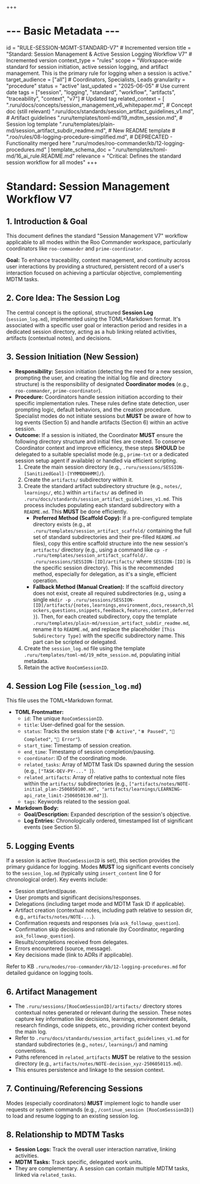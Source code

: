 +++
# --- Basic Metadata ---
id = "RULE-SESSION-MGMT-STANDARD-V7" # Incremented version
title = "Standard: Session Management & Active Session Logging Workflow V7" # Incremented version
context_type = "rules"
scope = "Workspace-wide standard for session initiation, active session logging, and artifact management. This is the primary rule for logging when a session is active."
target_audience = ["all"] # Coordinators, Specialists, Leads
granularity = "procedure"
status = "active"
last_updated = "2025-06-05" # Use current date
tags = ["session", "logging", "standard", "workflow", "artifacts", "traceability", "context", "v7"] # Updated tag
related_context = [
    ".ruru/docs/concepts/session_management_v6_whitepaper.md", # Concept doc (still relevant)
    ".ruru/docs/standards/session_artifact_guidelines_v1.md", # Artifact guidelines
    ".ruru/templates/toml-md/19_mdtm_session.md", # Session log template
    ".ruru/templates/plain-md/session_artifact_subdir_readme.md", # New README template
    # ".roo/rules/08-logging-procedure-simplified.md", # DEPRECATED - Functionality merged here
    ".ruru/modes/roo-commander/kb/12-logging-procedures.md"
]
template_schema_doc = ".ruru/templates/toml-md/16_ai_rule.README.md"
relevance = "Critical: Defines the standard session workflow for all modes"
+++

# Standard: Session Management Workflow V7

## 1. Introduction & Goal

This document defines the standard "Session Management V7" workflow applicable to all modes within the Roo Commander workspace, particularly coordinators like `roo-commander` and `prime-coordinator`.

**Goal:** To enhance traceability, context management, and continuity across user interactions by providing a structured, persistent record of a user's interaction focused on achieving a particular objective, complementing MDTM tasks.

## 2. Core Idea: The Session Log

The central concept is the optional, structured **Session Log** (`session_log.md`), implemented using the TOML+Markdown format. It's associated with a specific user goal or interaction period and resides in a dedicated session directory, acting as a hub linking related activities, artifacts (contextual notes), and decisions.

## 3. Session Initiation (New Session)

*   **Responsibility:** Session initiation (detecting the need for a new session, prompting the user, and creating the initial log file and directory structure) is the responsibility of designated **Coordinator modes** (e.g., `roo-commander`, `prime-coordinator`).
*   **Procedure:** Coordinators handle session initiation according to their specific implementation rules. These rules define state detection, user prompting logic, default behaviors, and the creation procedure. Specialist modes do not initiate sessions but **MUST** be aware of how to log events (Section 5) and handle artifacts (Section 6) within an active session.
*   **Outcome:** If a session is initiated, the Coordinator **MUST** ensure the following directory structure and initial files are created. To conserve Coordinator context and improve efficiency, these steps **SHOULD** be delegated to a suitable specialist mode (e.g., `prime-txt` or a dedicated session setup agent if available) or handled via efficient scripting.
    1.  Create the main session directory (e.g., `.ruru/sessions/SESSION-[SanitizedGoal]-[YYMMDDHHMM]/`).
    2.  Create the `artifacts/` subdirectory within it.
    3.  Create the standard artifact subdirectory structure (e.g., `notes/`, `learnings/`, etc.) within `artifacts/` as defined in `.ruru/docs/standards/session_artifact_guidelines_v1.md`. This process includes populating each standard subdirectory with a `README.md`. This **MUST** be done efficiently.
        *   **Preferred Method (Scaffold Copy):** If a pre-configured template directory exists (e.g., at `.ruru/templates/session_artifact_scaffold/` containing the full set of standard subdirectories and their pre-filled `README.md` files), copy this entire scaffold structure into the new session's `artifacts/` directory (e.g., using a command like `cp -r .ruru/templates/session_artifact_scaffold/. .ruru/sessions/SESSION-[ID]/artifacts/` where `SESSION-[ID]` is the specific session directory). This is the recommended method, especially for delegation, as it's a single, efficient operation.
        *   **Fallback Method (Manual Creation):** If the scaffold directory does not exist, create all required subdirectories (e.g., using a single `mkdir -p .ruru/sessions/SESSION-[ID]/artifacts/{notes,learnings,environment,docs,research,blockers,questions,snippets,feedback,features,context,deferred}`). Then, for each created subdirectory, copy the template `.ruru/templates/plain-md/session_artifact_subdir_readme.md`, rename it to `README.md`, and replace the placeholder `[This Subdirectory Type]` with the specific subdirectory name. This part can be scripted or delegated.
    4.  Create the `session_log.md` file using the template `.ruru/templates/toml-md/19_mdtm_session.md`, populating initial metadata.
    5.  Retain the active `RooComSessionID`.

## 4. Session Log File (`session_log.md`)

This file uses the TOML+Markdown format.

*   **TOML Frontmatter:**
    *   `id`: The unique `RooComSessionID`.
    *   `title`: User-defined goal for the session.
    *   `status`: Tracks the session state (`"🟢 Active"`, `"⏸️ Paused"`, `"🏁 Completed"`, `"🔴 Error"`).
    *   `start_time`: Timestamp of session creation.
    *   `end_time`: Timestamp of session completion/pausing.
    *   `coordinator`: ID of the coordinating mode.
    *   `related_tasks`: Array of MDTM Task IDs spawned during the session (e.g., `["TASK-DEV-PY-..." ]`).
    *   `related_artifacts`: Array of relative paths to contextual note files within the `artifacts/` subdirectories (e.g., `["artifacts/notes/NOTE-initial_plan-2506050100.md", "artifacts/learnings/LEARNING-api_rate_limit-2506050130.md"]`).
    *   `tags`: Keywords related to the session goal.
*   **Markdown Body:**
    *   **Goal/Description:** Expanded description of the session's objective.
    *   **Log Entries:** Chronologically ordered, timestamped list of significant events (see Section 5).

## 5. Logging Events

If a session is active (`RooComSessionID` is set), this section provides the primary guidance for logging. Modes **MUST** log significant events concisely to the `session_log.md` (typically using `insert_content` line 0 for chronological order). Key events include:

*   Session start/end/pause.
*   User prompts and significant decisions/responses.
*   Delegations (including target mode and MDTM Task ID if applicable).
*   Artifact creation (contextual notes, including path relative to session dir, e.g., `artifacts/notes/NOTE-...`).
*   Confirmation requests and responses (via `ask_followup_question`).
*   Confirmation skip decisions and rationale (by Coordinator, regarding `ask_followup_question`).
*   Results/completions received from delegates.
*   Errors encountered (source, message).
*   Key decisions made (link to ADRs if applicable).

Refer to KB `.ruru/modes/roo-commander/kb/12-logging-procedures.md` for detailed guidance on logging tools.

## 6. Artifact Management

*   The `.ruru/sessions/[RooComSessionID]/artifacts/` directory stores contextual notes generated or relevant during the session. These notes capture key information like decisions, learnings, environment details, research findings, code snippets, etc., providing richer context beyond the main log.
*   Refer to `.ruru/docs/standards/session_artifact_guidelines_v1.md` for standard subdirectories (e.g., `notes/`, `learnings/`) and naming conventions.
*   Paths referenced in `related_artifacts` **MUST** be relative to the session directory (e.g., `artifacts/notes/NOTE-decision_xyz-2506050115.md`).
*   This ensures persistence and linkage to the session context.

## 7. Continuing/Referencing Sessions

Modes (especially coordinators) **MUST** implement logic to handle user requests or system commands (e.g., `/continue_session [RooComSessionID]`) to load and resume logging to an existing session log.

## 8. Relationship to MDTM Tasks

*   **Session Logs:** Track the overall user interaction narrative, linking activities.
*   **MDTM Tasks:** Track specific, delegated work units.
*   They are complementary. A session can contain multiple MDTM tasks, linked via `related_tasks`.